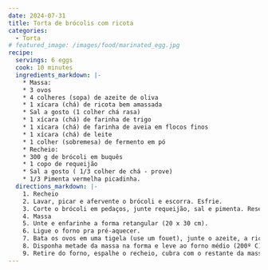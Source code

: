 ```yaml
---
date: 2024-07-31
title: Torta de brócolis com ricota 
categories:
  - Torta
# featured_image: /images/food/marinated_egg.jpg
recipe:
  servings: 6 eggs
  cook: 10 minutes
  ingredients_markdown: |-
    * Massa:
    * 3 ovos
    * 4 colheres (sopa) de azeite de oliva
    * 1 xícara (chá) de ricota bem amassada
    * Sal a gosto (1 colher chá rasa)
    * 1 xícara (chá) de farinha de trigo
    * 1 xícara (chá) de farinha de aveia em flocos finos
    * 1 xícara (chá) de leite
    * 1 colher (sobremesa) de fermento em pó
    * Recheio:
    * 300 g de brócoli em buquês
    * 1 copo de requeijão
    * Sal a gosto ( 1/3 colher de chá - prove)
    * 1/3 Pimenta vermelha picadinha.
  directions_markdown: |-
    1. Recheio
    2. Lavar, picar e afervente o brócoli e escorra. Esfrie.
    3. Corte o brócoli em pedaços, junte requeijão, sal e pimenta. Reserve.
    4. Massa
    5. Unte e enfarinhe a forma retangular (20 x 30 cm).
    6. Ligue o forno pra pré-aquecer.
    7. Bata os ovos em uma tigela (use um fouet), junte o azeite, a ricota e sal e vá alternando os ingredientes secos com o leite. Por último, agregue o fermento.
    8. Disponha metade da massa na forma e leve ao forno médio (200º C), preaquecido por cerca de 7 minutos (somente para firmar um pouco a massa).
    9. Retire do forno, espalhe o recheio, cubra com o restante da massa (use uma colher grande para distribuir por igual) e leve de volta ao forno até dourar. Fique de olho!!!
---
```

